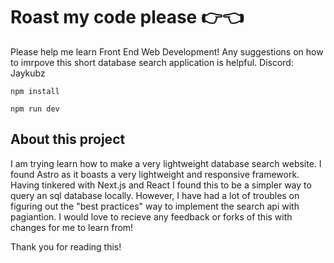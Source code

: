 # Roast my code please 👉👈 

Please help me learn Front End Web Development! Any suggestions on how to imrpove this short database search application is helpful. Discord: Jaykubz

```
npm install
```
```
npm run dev
```

## About this project

I am trying learn how to make a very lightweight database search website. I found Astro as it boasts a very lightweight and responsive framework. Having tinkered with Next.js and React I found this to be a simpler way to query an sql database locally. However, I have had a lot of troubles on figuring out the "best practices" way to implement the search api with pagiantion. I would love to recieve any feedback or forks of this with changes for me to learn from!

Thank you for reading this!